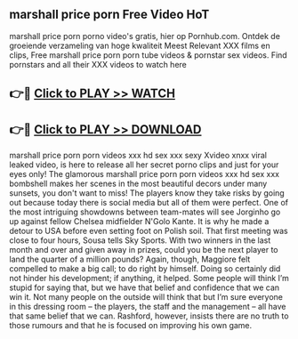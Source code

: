 ## marshall price porn Free Video HoT 

marshall price porn porno video's gratis, hier op Pornhub.com. Ontdek de groeiende verzameling van hoge kwaliteit Meest Relevant XXX films en clips,
Free marshall price porn porn tube videos & pornstar sex videos. Find pornstars and all their XXX videos to watch here


## 👉🔴 [Click to PLAY >> WATCH](http://us.freeplayer.one?title=marshall_price_porn&ref=16D)

## 👉🔴 [Click to PLAY >> DOWNLOAD](http://us.freeplayer.one?title=marshall_price_porn&ref=16D)


marshall price porn porn videos xxx hd sex xxx sexy Xvideo xnxx viral leaked video, is here to release all her secret porno clips and just for your eyes only! The glamorous marshall price porn porn videos xxx hd sex xxx bombshell makes her scenes in the most beautiful decors under many sunsets, you don't want to miss! The players know they take risks by going out because today there is social media but all of them were perfect. One of the most intriguing showdowns between team-mates will see Jorginho go up against fellow Chelsea midfielder N'Golo Kante. It is why he made a detour to USA before even setting foot on Polish soil. That first meeting was close to four hours, Sousa tells Sky Sports. With two winners in the last month and over and given away in prizes, could you be the next player to land the quarter of a million pounds? Again, though, Maggiore felt compelled to make a big call; to do right by himself. Doing so certainly did not hinder his development; if anything, it helped. Some people will think I’m stupid for saying that, but we have that belief and confidence that we can win it. Not many people on the outside will think that but I’m sure everyone in this dressing room – the players, the staff and the management – all have that same belief that we can. Rashford, however, insists there are no truth to those rumours and that he is focused on improving his own game.